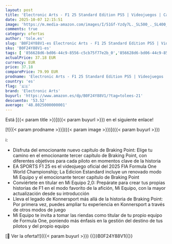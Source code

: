 ```yaml
---
layout: post
title: 'Electronic Arts - F1 25 Standard Edition PS5 | Videojuegos | Castellano'
date: 2025-10-07 12:15:51
image: 'https://m.media-amazon.com/images/I/51Gf-Yzdy7L._SL500_._SL400_.jpg'
comments: true
category: ofertas
author: 'tole.es'
slug: 'B0F24Y88V1-es Electronic Arts - F1 25 Standard Edition PS5 | Videojuegos...'
sku: 'B0F24Y88V1-es'
tags: [ '856628d6-bd06-44c9-8556-c5cb75f77e2b_0','856628d6-bd06-44c9-8556-c5cb75f77e2b_2201','856628d6-bd06-44c9-8556-c5cb75f77e2b_3601','Arborist Merchandising Root','Hardware y juegos para PlayStation 5','Juegos para PlayStation 5','Preventa de Videojuegos','Self Service','Special Features Stores','Videojuegos','Videojuegos más esperados','electronic arts','ps5','🇪🇸', ]
actualPrice: 37.18 EUR
currency: EUR
price: 37.18
comparePrice: 79.99 EUR
prodname: 'Electronic Arts - F1 25 Standard Edition PS5 | Videojuegos | Castellano'
country: 'es'
flag: '🇪🇸'
brand: 'Electronic Arts'
buyurl: 'https://www.amazon.es/dp/B0F24Y88V1/?tag=tolees-21'
descuento: '53.52'
average: '48.8025000000001'
---
```


Está [{{< param title >}}]({{< param buyurl >}}) en el siguiente enlace!

[![{{< param prodname >}}]({{< param image >}})]({{< param buyurl >}})

ℹ️:

- Disfruta del emocionante nuevo capítulo de Braking Point: Elige tu camino en el emocionante tercer capítulo de Braking Point, con diferentes objetivos para cada piloto en momentos clave de la historia
- EA SPORTS F1 25 es el videojuego oficial del 2025 FIA Formula One World Championship; La Edicion Estandard incluye un renovado modo Mi Equipo y el emocionante tercer capítulo de Braking Point
- Conviértete en titular en Mi Equipo 2,0: Prepárate para crear tus propias historias de F1 en el modo favorito de la afición, Mi Equipo, con la mayor actualización desde su introducción
- Lleva el legado de Konnersport más allá de la historia de Braking Point: Por primera vez, puedes ampliar tu experiencia en Konnersport a través de otros modos de juego
- Mi Equipo te invita a tomar las riendas como titular de tu propio equipo de Formula One, poniendo más énfasis en la gestión del destino de tus pilotos y del propio equipo

[🛒 Ver la oferta!!]({{< param buyurl >}})
{{<world>}}B0F24Y88V1{{</world>}}

